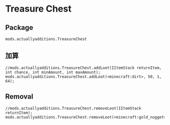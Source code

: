 # Treasure Chest

## Package

`mods.actuallyadditions.TreasureChest`

## 加算

```zenscript
//mods.actuallyadditions.TreasureChest.addLoot(IItemStack returnItem, int chance, int minAmount, int maxAmount);
mods.actuallyadditions.TreasureChest.addLoot(<minecraft:dirt>, 50, 1, 64);
```

## Removal

```zenscript
//mods.actuallyadditions.TreasureChest.removeLoot(IItemStack returnItem);
mods.actuallyadditions.TreasureChest.removeLoot(<minecraft:gold_nugget>);
```
